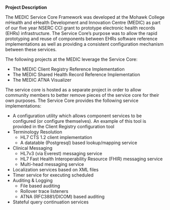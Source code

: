<p><strong>Project Description</strong></p>
<p>The MEDIC Service Core Framework was developed at the Mohawk College mHealth and eHealth Development and Innovation Centre (MEDIC) as part of our five year NSERC CCI grant to prototype electronic health records (EHRs) infrastructure. The Service Core&rsquo;s purpose was to allow the rapid prototyping and reuse of components between EHRs software reference implementations as well as providing a consistent configuration mechanism between these services.</p>
<p>The following projects at the MEDIC leverage the Service Core:</p>
<ul>
<li>The MEDIC Client Registry Reference Implementation</li>
<li>The MEDIC Shared Health Record Reference Implementation</li>
<li>The MEDIC ATNA Visualizer</li>
</ul>
<p>The service core is hosted as a separate project in order to allow community members to better remove pieces of the service core for their own purposes. The Service Core provides the following service implementations:</p>
<ul>
<li>A configuration utility which allows component services to be configured (or configure themselves). An example of this tool is provided in the Client Registry configuration tool</li>
<li>Terminology Resolution
<ul>
<li>HL7 CTS 1.2 client implementation</li>
<li>A datatable (Postgresql) based lookup/mapping service</li>
</ul>
</li>
<li>Clinical Messaging
<ul>
<li>HL7v3 (via Everest) messaging service</li>
<li>HL7 Fast Health Interoperability Resource (FHIR) messaging service</li>
<li>Multi-head messaging service</li>
</ul>
</li>
<li>Localization services based on XML files</li>
<li>Timer service for executing scheduled</li>
<li>Auditing &amp; Logging
<ul>
<li>File based auditing</li>
<li>Rollover trace listeners</li>
<li>ATNA (RFC3881/DICOM) based auditing</li>
</ul>
</li>
<li>Stateful query continuation services</li>
</ul>

<script type="text/javascript" src="https://jira.marc-hi.ca/s/be0fd92c13691c7c8ffab8223cf7b697-T/qz1074/73012/9c49254d0b8026d9562344f6e652bde4/2.0.23/_/download/batch/com.atlassian.jira.collector.plugin.jira-issue-collector-plugin:issuecollector/com.atlassian.jira.collector.plugin.jira-issue-collector-plugin:issuecollector.js?locale=en-US&collectorId=97dd5319"></script>


